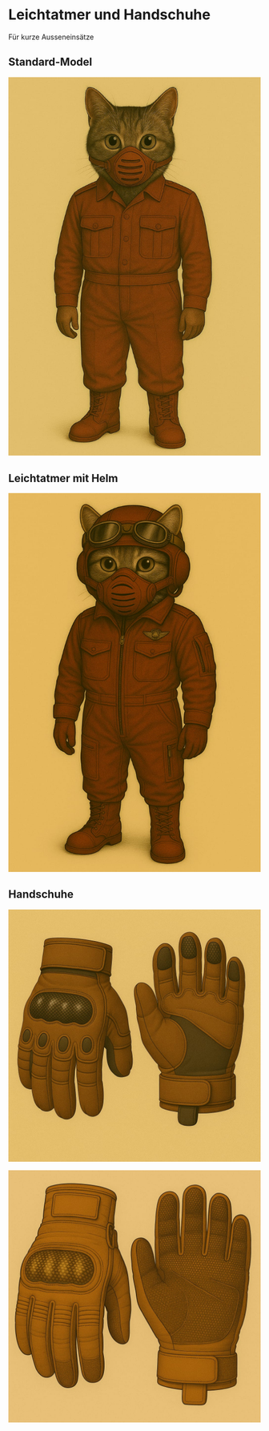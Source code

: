 # Leichtatmer und Handschuhe

Für kurze Ausseneinsätze

## Standard-Model

![Leichtatmer](../_images/technologie/militaerische-ausruestung/leichtatmer/leichtatmer.jpg)

## Leichtatmer mit Helm

![Leichtatmer mit Helm](../_images/technologie/militaerische-ausruestung/leichtatmer/leichtatmer-mit-helm.jpg)

## Handschuhe

![Schutzhandschuhe, dunkel](../_images/technologie/militaerische-ausruestung/handschuhe/handschuhe-dunkel.jpg)

![Schutzhandschuhe, hell](../_images/technologie/militaerische-ausruestung/handschuhe/handschuhe-hell.jpg)
